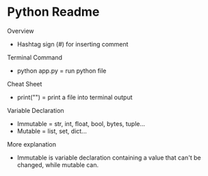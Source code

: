 # Python Readme

Overview
- Hashtag sign (#) for inserting comment

Terminal Command
- python app.py = run python file

Cheat Sheet
- print("<content>") = print a file into terminal output

Variable Declaration
- Immutable = str, int, float, bool, bytes, tuple...
- Mutable = list, set, dict...

More explanation
- Immutable is variable declaration containing a value that can't be changed, while mutable can.